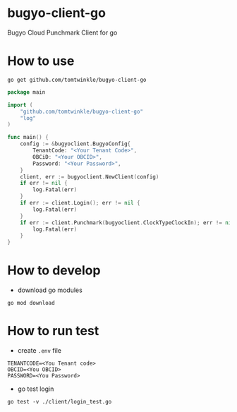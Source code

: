 # bugyo-client-go
Bugyo Cloud Punchmark Client for go

# How to use

```shell
go get github.com/tomtwinkle/bugyo-client-go
```

```go
package main

import (
	"github.com/tomtwinkle/bugyo-client-go"
	"log"
)

func main() {
	config := &bugyoclient.BugyoConfig{
		TenantCode: "<Your Tenant Code>",
		OBCiD: "<Your OBCID>",
		Password: "<Your Password>",
    }
	client, err := bugyoclient.NewClient(config)
	if err != nil {
		log.Fatal(err)
	}
	if err := client.Login(); err != nil {
		log.Fatal(err)
	}
	if err := client.Punchmark(bugyoclient.ClockTypeClockIn); err != nil {
		log.Fatal(err)
	}
}
```

# How to develop

- download go modules

```shell
go mod download
```

# How to run test

- create `.env` file
```config:.env
TENANTCODE=<You Tenant code>
OBCID=<You OBCID>
PASSWORD=<You Password>
```

- go test login

```shell
go test -v ./client/login_test.go
```
